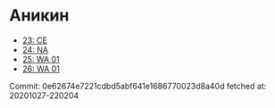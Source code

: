 # Аникин
- [23: CE](23.md)
- [24: NA](24.md)
- [25: WA 01](25.md)
- [26: WA 01](26.md)

Commit: 0e62674e7221cdbd5abf641e1686770023d8a40d
 fetched at: 20201027-220204
